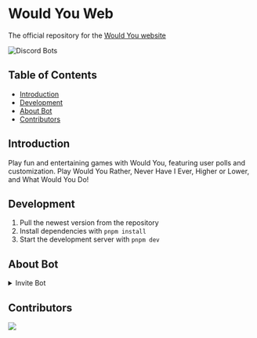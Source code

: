 # Would You Web

The official repository for the [Would You website](https://wouldyoubot.gg)

![Discord Bots](https://top.gg/api/widget/981649513427111957.svg)

## Table of Contents

- [Introduction](#Introduction)
- [Development](#development)
- [About Bot](#about-Bot)
- [Contributors](#contributors)

## Introduction

Play fun and entertaining games with Would You, featuring user polls and customization. Play Would You Rather, Never Have I Ever, Higher or Lower, and What Would You Do!

## Development

1. Pull the newest version from the repository
2. Install dependencies with `pnpm install`
3. Start the development server with `pnpm dev`

## About Bot
<details>

  <summary>Invite Bot</summary>

https://discord.com/oauth2/authorize?client_id=981649513427111957&permissions=275415247936&scope=bot%20applications.commands

</details>

## Contributors

<a href="https://github.com/Would-You-Bot/website/graphs/contributors">
  <img src="https://contrib.rocks/image?repo=Would-You-Bot/website" />
</a>
